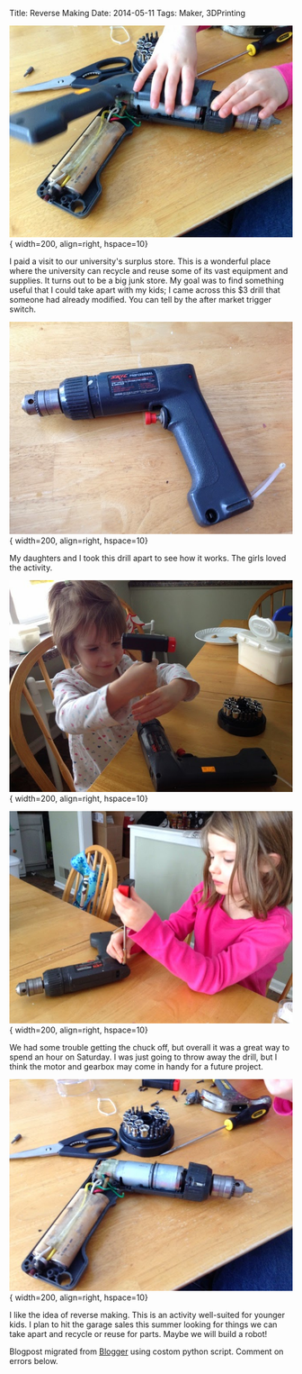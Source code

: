 Title: Reverse Making
Date: 2014-05-11
Tags: Maker, 3DPrinting

![./images/small_Drill4.jpeg](../images/small_Drill4.jpeg){ width=200, align=right, hspace=10}


I paid a visit to our university's surplus store. This is a wonderful place
where the university can recycle and reuse some of its vast equipment and
supplies. It turns out to be a big junk store. My goal was to find something
useful that I could take apart with my kids; I came across this $3 drill that
someone had already modified. You can tell by the after market trigger switch.  

![./images/small_Drill1.jpeg](../images/small_Drill1.jpeg){ width=200, align=right, hspace=10}


My daughters and I took this drill apart to see how it works. The girls loved
the activity.  


![./images/small_Drill2.jpeg](../images/small_Drill2.jpeg){ width=200, align=right, hspace=10}

![./images/small_Drill3.jpeg](../images/small_Drill3.jpeg){ width=200, align=right, hspace=10}




We had some trouble getting the chuck off, but overall it was a great way to
spend an hour on Saturday. I was just going to throw away the drill, but I
think the motor and gearbox may come in handy for a future project.  


![./images/small_Drill5.jpeg](../images/small_Drill5.jpeg){ width=200, align=right, hspace=10}



I like the idea of reverse making. This is an activity well-suited for younger
kids. I plan to hit the garage sales this summer looking for things we can
take apart and recycle or reuse for parts. Maybe we will build a robot!

Blogpost migrated from [Blogger](https://apprenticemaker.blogspot.com/2014/05/i-paid-visit-to-our-universities.html) using costom python script. Comment on errors below.

